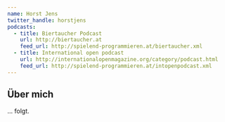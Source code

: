 ```yaml
---
name: Horst Jens
twitter_handle: horstjens
podcasts:
  - title: Biertaucher Podcast
    url: http://biertaucher.at
    feed_url: http://spielend-programmieren.at/biertaucher.xml
  - title: International open podcast
    url: http://internationalopenmagazine.org/category/podcast.html
    feed_url: http://spielend-programmieren.at/intopenpodcast.xml
---
```


## Über mich

... folgt.
